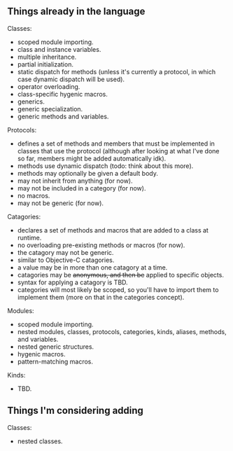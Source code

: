 ## Things already in the language

Classes:
- scoped module importing.
- class and instance variables.
- multiple inheritance.
- partial initialization.
- static dispatch for methods (unless it's currently a protocol, in which case dynamic dispatch will be used).
- operator overloading.
- class-specific hygenic macros.
- generics.
- generic specialization.
- generic methods and variables.

Protocols:
- defines a set of methods and members that must be implemented in classes that use the protocol (although after looking at what I've done so far, members might be added automatically idk).
- methods use dynamic dispatch (todo: think about this more).
- methods may optionally be given a default body.
- may not inherit from anything (for now).
- may not be included in a category (for now).
- no macros.
- may not be generic (for now).

Catagories:
- declares a set of methods and macros that are added to a class at runtime.
- no overloading pre-existing methods or macros (for now).
- the catagory may not be generic.
- similar to Objective-C catagories.
- a value may be in more than one catagory at a time.
- catagories may be ~~anonymous, and then be~~ applied to specific objects.
- syntax for applying a catagory is TBD.
- categories will most likely be scoped, so you'll have to import them to implement them (more on that in the categories concept).

Modules:
- scoped module importing.
- nested modules, classes, protocols, categories, kinds, aliases, methods, and variables.
- nested generic structures.
- hygenic macros.
- pattern-matching macros.

Kinds:
- TBD.

## Things I'm considering adding

Classes:
- nested classes.
